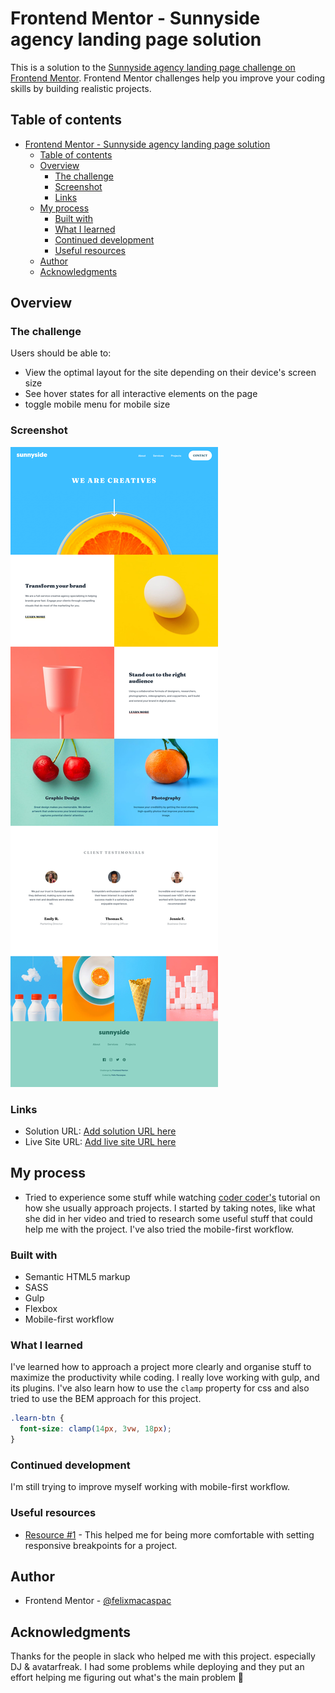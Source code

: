 # Frontend Mentor - Sunnyside agency landing page solution

This is a solution to the [Sunnyside agency landing page challenge on Frontend Mentor](https://www.frontendmentor.io/solutions/landing-page-made-using-gulpjs-and-sass-IovLIOtqz). Frontend Mentor challenges help you improve your coding skills by building realistic projects.

## Table of contents

- [Frontend Mentor - Sunnyside agency landing page solution](#frontend-mentor---sunnyside-agency-landing-page-solution)
  - [Table of contents](#table-of-contents)
  - [Overview](#overview)
    - [The challenge](#the-challenge)
    - [Screenshot](#screenshot)
    - [Links](#links)
  - [My process](#my-process)
    - [Built with](#built-with)
    - [What I learned](#what-i-learned)
    - [Continued development](#continued-development)
    - [Useful resources](#useful-resources)
  - [Author](#author)
  - [Acknowledgments](#acknowledgments)
  
## Overview

### The challenge

Users should be able to:

- View the optimal layout for the site depending on their device's screen size
- See hover states for all interactive elements on the page
- toggle mobile menu for mobile size

### Screenshot

![](./images/screenshot.png)

### Links

- Solution URL: [Add solution URL here](https://your-solution)
- Live Site URL: [Add live site URL here](https://sunnyside-lp-felix.netlify.app/)

## My process
- Tried to experience some stuff while watching [coder coder's](https://www.youtube.com/c/TheCoderCoder) tutorial on how she usually approach projects. I started by taking notes, like what she did in her video and tried to research some useful stuff that could help me with the project. I've also tried the mobile-first workflow. 

### Built with

- Semantic HTML5 markup
- SASS
- Gulp
- Flexbox
- Mobile-first workflow

### What I learned

I've learned how to approach a project more clearly and organise stuff to maximize the productivity while coding. I really love working with gulp, and its plugins. I've also learn how to use the `clamp` property for css and also tried to use the BEM approach for this project. 

```css
.learn-btn {
  font-size: clamp(14px, 3vw, 18px);
}
```
### Continued development

I'm still trying to improve myself working with mobile-first workflow.

### Useful resources

- [Resource #1](https://kinsta.com/blog/responsive-web-design/#set-your-media-query-ranges-responsive-breakpoints) - This helped me for being more comfortable with setting responsive breakpoints for a project.

## Author

- Frontend Mentor - [@felixmacaspac](https://www.frontendmentor.io/profile/felixmacaspac)

## Acknowledgments

Thanks for the people in slack who helped me with this project. especially DJ & avatarfreak. I had some problems while deploying and they put an effort helping me figuring out what's the main problem 🤙
